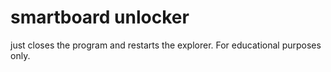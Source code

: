 # smartboard unlocker
 just closes the program and restarts the explorer. For educational purposes only.
